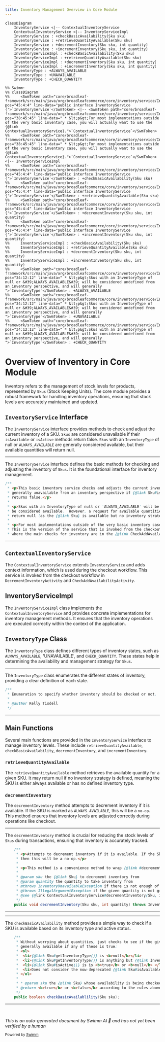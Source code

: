 ```yaml
---
title: Inventory Management Overview in Core Module
---
```

```mermaid
classDiagram
    InventoryService <|-- ContextualInventoryService
    ContextualInventoryService <|-- InventoryServiceImpl
    InventoryService : +checkBasicAvailability(Sku sku)
    InventoryService : +retrieveQuantityAvailable(Sku sku)
    InventoryService : +decrementInventory(Sku sku, int quantity)
    InventoryService : +incrementInventory(Sku sku, int quantity)
    InventoryServiceImpl : +checkBasicAvailability(Sku sku)
    InventoryServiceImpl : +retrieveQuantityAvailable(Sku sku)
    InventoryServiceImpl : +decrementInventory(Sku sku, int quantity)
    InventoryServiceImpl : +incrementInventory(Sku sku, int quantity)
    InventoryType : +ALWAYS_AVAILABLE
    InventoryType : +UNAVAILABLE
    InventoryType : +CHECK_QUANTITY

%% Swimm:
%% classDiagram
%%     <SwmToken path="core/broadleaf-framework/src/main/java/org/broadleafcommerce/core/inventory/service/InventoryService.java" pos="45:4:4" line-data="public interface InventoryService {">`InventoryService`</SwmToken> <|-- <SwmToken path="core/broadleaf-framework/src/main/java/org/broadleafcommerce/core/inventory/service/InventoryService.java" pos="38:45:45" line-data=" * &lt;p&gt;For most implementations outside of the very basic inventory case, you will actually want to use the {@link ContextualInventoryService}.">`ContextualInventoryService`</SwmToken>
%%     <SwmToken path="core/broadleaf-framework/src/main/java/org/broadleafcommerce/core/inventory/service/InventoryService.java" pos="38:45:45" line-data=" * &lt;p&gt;For most implementations outside of the very basic inventory case, you will actually want to use the {@link ContextualInventoryService}.">`ContextualInventoryService`</SwmToken> <|-- InventoryServiceImpl
%%     <SwmToken path="core/broadleaf-framework/src/main/java/org/broadleafcommerce/core/inventory/service/InventoryService.java" pos="45:4:4" line-data="public interface InventoryService {">`InventoryService`</SwmToken> : +checkBasicAvailability(Sku sku)
%%     <SwmToken path="core/broadleaf-framework/src/main/java/org/broadleafcommerce/core/inventory/service/InventoryService.java" pos="45:4:4" line-data="public interface InventoryService {">`InventoryService`</SwmToken> : +retrieveQuantityAvailable(Sku sku)
%%     <SwmToken path="core/broadleaf-framework/src/main/java/org/broadleafcommerce/core/inventory/service/InventoryService.java" pos="45:4:4" line-data="public interface InventoryService {">`InventoryService`</SwmToken> : +decrementInventory(Sku sku, int quantity)
%%     <SwmToken path="core/broadleaf-framework/src/main/java/org/broadleafcommerce/core/inventory/service/InventoryService.java" pos="45:4:4" line-data="public interface InventoryService {">`InventoryService`</SwmToken> : +incrementInventory(Sku sku, int quantity)
%%     InventoryServiceImpl : +checkBasicAvailability(Sku sku)
%%     InventoryServiceImpl : +retrieveQuantityAvailable(Sku sku)
%%     InventoryServiceImpl : +decrementInventory(Sku sku, int quantity)
%%     InventoryServiceImpl : +incrementInventory(Sku sku, int quantity)
%%     <SwmToken path="core/broadleaf-framework/src/main/java/org/broadleafcommerce/core/inventory/service/InventoryService.java" pos="34:12:12" line-data=" * &lt;p&gt;Skus with an InventoryType of null or &#39;ALWAYS_AVAILABLE&#39; will be considered undefined from an inventory perspective, and will generally ">`InventoryType`</SwmToken> : +ALWAYS_AVAILABLE
%%     <SwmToken path="core/broadleaf-framework/src/main/java/org/broadleafcommerce/core/inventory/service/InventoryService.java" pos="34:12:12" line-data=" * &lt;p&gt;Skus with an InventoryType of null or &#39;ALWAYS_AVAILABLE&#39; will be considered undefined from an inventory perspective, and will generally ">`InventoryType`</SwmToken> : +UNAVAILABLE
%%     <SwmToken path="core/broadleaf-framework/src/main/java/org/broadleafcommerce/core/inventory/service/InventoryService.java" pos="34:12:12" line-data=" * &lt;p&gt;Skus with an InventoryType of null or &#39;ALWAYS_AVAILABLE&#39; will be considered undefined from an inventory perspective, and will generally ">`InventoryType`</SwmToken> : +CHECK_QUANTITY
```

# Overview of Inventory in Core Module

Inventory refers to the management of stock levels for products, represented by <SwmToken path="core/broadleaf-framework/src/main/java/org/broadleafcommerce/core/inventory/service/InventoryService.java" pos="30:35:35" line-data=" * &lt;p&gt;This basic inventory service checks and adjusts the current inventory of a sku. All Skus will be considered ">`Skus`</SwmToken> (Stock Keeping Units). The core module provides a robust framework for handling inventory operations, ensuring that stock levels are accurately maintained and updated.

## <SwmToken path="core/broadleaf-framework/src/main/java/org/broadleafcommerce/core/inventory/service/InventoryService.java" pos="45:4:4" line-data="public interface InventoryService {">`InventoryService`</SwmToken> Interface

The <SwmToken path="core/broadleaf-framework/src/main/java/org/broadleafcommerce/core/inventory/service/InventoryService.java" pos="45:4:4" line-data="public interface InventoryService {">`InventoryService`</SwmToken> interface provides methods to check and adjust the current inventory of a SKU. <SwmToken path="core/broadleaf-framework/src/main/java/org/broadleafcommerce/core/inventory/service/InventoryService.java" pos="30:35:35" line-data=" * &lt;p&gt;This basic inventory service checks and adjusts the current inventory of a sku. All Skus will be considered ">`Skus`</SwmToken> are considered unavailable if their <SwmToken path="core/broadleaf-framework/src/main/java/org/broadleafcommerce/core/inventory/service/InventoryService.java" pos="101:24:24" line-data="     *  &lt;li&gt;Does not consider the now-deprecated {@link Sku#isAvailable()}&lt;/li&gt;">`isAvailable`</SwmToken> or <SwmToken path="core/broadleaf-framework/src/main/java/org/broadleafcommerce/core/inventory/service/InventoryService.java" pos="31:42:42" line-data=" * generally unavailable from an inventory perspective if {@link Sku#isAvaliable()} returns false or if {@link Sku#isActive()}">`isActive`</SwmToken> methods return false. <SwmToken path="core/broadleaf-framework/src/main/java/org/broadleafcommerce/core/inventory/service/InventoryService.java" pos="30:35:35" line-data=" * &lt;p&gt;This basic inventory service checks and adjusts the current inventory of a sku. All Skus will be considered ">`Skus`</SwmToken> with an <SwmToken path="core/broadleaf-framework/src/main/java/org/broadleafcommerce/core/inventory/service/InventoryService.java" pos="34:12:12" line-data=" * &lt;p&gt;Skus with an InventoryType of null or &#39;ALWAYS_AVAILABLE&#39; will be considered undefined from an inventory perspective, and will generally ">`InventoryType`</SwmToken> of null or <SwmToken path="core/broadleaf-framework/src/main/java/org/broadleafcommerce/core/inventory/service/InventoryService.java" pos="34:21:21" line-data=" * &lt;p&gt;Skus with an InventoryType of null or &#39;ALWAYS_AVAILABLE&#39; will be considered undefined from an inventory perspective, and will generally ">`ALWAYS_AVAILABLE`</SwmToken> are generally considered available, but their available quantities will return null.

<SwmSnippet path="/core/broadleaf-framework/src/main/java/org/broadleafcommerce/core/inventory/service/InventoryService.java" line="29">

---

The <SwmToken path="core/broadleaf-framework/src/main/java/org/broadleafcommerce/core/inventory/service/InventoryService.java" pos="45:4:4" line-data="public interface InventoryService {">`InventoryService`</SwmToken> interface defines the basic methods for checking and adjusting the inventory of <SwmToken path="core/broadleaf-framework/src/main/java/org/broadleafcommerce/core/inventory/service/InventoryService.java" pos="30:35:35" line-data=" * &lt;p&gt;This basic inventory service checks and adjusts the current inventory of a sku. All Skus will be considered ">`Skus`</SwmToken>. It is the foundational interface for inventory management.

```java
/**
 * <p>This basic inventory service checks and adjusts the current inventory of a sku. All Skus will be considered 
 * generally unavailable from an inventory perspective if {@link Sku#isAvaliable()} returns false or if {@link Sku#isActive()}
 * returns false.</p>
 * 
 * <p>Skus with an InventoryType of null or 'ALWAYS_AVAILABLE' will be considered undefined from an inventory perspective, and will generally 
 * be considered available.  However, a request for available quantities of Skus with a null or 'ALWAYS_AVAILABLE' inventory type will 
 * return null (as the {@link Sku} is available but no inventory strategy is defined).</p>
 * 
 * <p>For most implementations outside of the very basic inventory case, you will actually want to use the {@link ContextualInventoryService}.
 * This is the version of the service that is invoked from the checkout workflow in {@link DecrementInventoryActivity} and
 * where the main checks for inventory are in the {@link CheckAddAvailabilityActivity}</p>
```

---

</SwmSnippet>

## <SwmToken path="core/broadleaf-framework/src/main/java/org/broadleafcommerce/core/inventory/service/InventoryService.java" pos="38:45:45" line-data=" * &lt;p&gt;For most implementations outside of the very basic inventory case, you will actually want to use the {@link ContextualInventoryService}.">`ContextualInventoryService`</SwmToken>

The <SwmToken path="core/broadleaf-framework/src/main/java/org/broadleafcommerce/core/inventory/service/InventoryService.java" pos="38:45:45" line-data=" * &lt;p&gt;For most implementations outside of the very basic inventory case, you will actually want to use the {@link ContextualInventoryService}.">`ContextualInventoryService`</SwmToken> extends <SwmToken path="core/broadleaf-framework/src/main/java/org/broadleafcommerce/core/inventory/service/InventoryService.java" pos="45:4:4" line-data="public interface InventoryService {">`InventoryService`</SwmToken> and adds context information, which is used during the checkout workflow. This service is invoked from the checkout workflow in <SwmToken path="core/broadleaf-framework/src/main/java/org/broadleafcommerce/core/inventory/service/InventoryService.java" pos="39:37:37" line-data=" * This is the version of the service that is invoked from the checkout workflow in {@link DecrementInventoryActivity} and">`DecrementInventoryActivity`</SwmToken> and <SwmToken path="core/broadleaf-framework/src/main/java/org/broadleafcommerce/core/inventory/service/InventoryService.java" pos="40:25:25" line-data=" * where the main checks for inventory are in the {@link CheckAddAvailabilityActivity}&lt;/p&gt;">`CheckAddAvailabilityActivity`</SwmToken>.

## InventoryServiceImpl

The `InventoryServiceImpl` class implements the <SwmToken path="core/broadleaf-framework/src/main/java/org/broadleafcommerce/core/inventory/service/InventoryService.java" pos="38:45:45" line-data=" * &lt;p&gt;For most implementations outside of the very basic inventory case, you will actually want to use the {@link ContextualInventoryService}.">`ContextualInventoryService`</SwmToken> and provides concrete implementations for inventory management methods. It ensures that the inventory operations are executed correctly within the context of the application.

## <SwmToken path="core/broadleaf-framework/src/main/java/org/broadleafcommerce/core/inventory/service/InventoryService.java" pos="34:12:12" line-data=" * &lt;p&gt;Skus with an InventoryType of null or &#39;ALWAYS_AVAILABLE&#39; will be considered undefined from an inventory perspective, and will generally ">`InventoryType`</SwmToken> Class

The <SwmToken path="core/broadleaf-framework/src/main/java/org/broadleafcommerce/core/inventory/service/InventoryService.java" pos="34:12:12" line-data=" * &lt;p&gt;Skus with an InventoryType of null or &#39;ALWAYS_AVAILABLE&#39; will be considered undefined from an inventory perspective, and will generally ">`InventoryType`</SwmToken> class defines different types of inventory states, such as <SwmToken path="core/broadleaf-framework/src/main/java/org/broadleafcommerce/core/inventory/service/InventoryService.java" pos="34:21:21" line-data=" * &lt;p&gt;Skus with an InventoryType of null or &#39;ALWAYS_AVAILABLE&#39; will be considered undefined from an inventory perspective, and will generally ">`ALWAYS_AVAILABLE`</SwmToken>, 'UNAVAILABLE', and <SwmToken path="core/broadleaf-framework/src/main/java/org/broadleafcommerce/core/inventory/service/InventoryService.java" pos="128:44:44" line-data="     * &lt;p&gt;If any of the given {@link Sku}s inventory type is &lt;b&gt;not&lt;/b&gt; {@link InventoryType#CHECK_QUANTITY} then this">`CHECK_QUANTITY`</SwmToken>. These states help in determining the availability and management strategy for <SwmToken path="core/broadleaf-framework/src/main/java/org/broadleafcommerce/core/inventory/service/InventoryService.java" pos="30:35:35" line-data=" * &lt;p&gt;This basic inventory service checks and adjusts the current inventory of a sku. All Skus will be considered ">`Skus`</SwmToken>.

<SwmSnippet path="/core/broadleaf-framework/src/main/java/org/broadleafcommerce/core/inventory/service/type/InventoryType.java" line="26">

---

The <SwmToken path="core/broadleaf-framework/src/main/java/org/broadleafcommerce/core/inventory/service/InventoryService.java" pos="34:12:12" line-data=" * &lt;p&gt;Skus with an InventoryType of null or &#39;ALWAYS_AVAILABLE&#39; will be considered undefined from an inventory perspective, and will generally ">`InventoryType`</SwmToken> class enumerates the different states of inventory, providing a clear definition of each state.

```java
/**
 * Enumeration to specify whether inventory should be checked or not.
 * 
 * @author Kelly Tisdell
 */
```

---

</SwmSnippet>

## Main Functions

Several main functions are provided in the <SwmToken path="core/broadleaf-framework/src/main/java/org/broadleafcommerce/core/inventory/service/InventoryService.java" pos="45:4:4" line-data="public interface InventoryService {">`InventoryService`</SwmToken> interface to manage inventory levels. These include <SwmToken path="core/broadleaf-framework/src/main/java/org/broadleafcommerce/core/inventory/service/InventoryService.java" pos="60:9:9" line-data="     * {@see ContextualInventoryService#retrieveQuantityAvailable(Sku, Map)}">`retrieveQuantityAvailable`</SwmToken>, `checkBasicAvailability`, <SwmToken path="core/broadleaf-framework/src/main/java/org/broadleafcommerce/core/inventory/service/InventoryService.java" pos="113:27:27" line-data="     * &lt;p&gt;This method is a convenience method to wrap {@link #decrementInventory(Map)}&lt;/p&gt;">`decrementInventory`</SwmToken>, and <SwmToken path="core/broadleaf-framework/src/main/java/org/broadleafcommerce/core/inventory/service/InventoryService.java" pos="142:25:25" line-data="     * &lt;p&gt;This is a convenience method to wrap {@link #incrementInventory(Map)}&lt;/p&gt;">`incrementInventory`</SwmToken>.

### <SwmToken path="core/broadleaf-framework/src/main/java/org/broadleafcommerce/core/inventory/service/InventoryService.java" pos="60:9:9" line-data="     * {@see ContextualInventoryService#retrieveQuantityAvailable(Sku, Map)}">`retrieveQuantityAvailable`</SwmToken>

The <SwmToken path="core/broadleaf-framework/src/main/java/org/broadleafcommerce/core/inventory/service/InventoryService.java" pos="60:9:9" line-data="     * {@see ContextualInventoryService#retrieveQuantityAvailable(Sku, Map)}">`retrieveQuantityAvailable`</SwmToken> method retrieves the available quantity for a given SKU. It may return null if no inventory strategy is defined, meaning the SKU is either always available or has no defined inventory type.

### <SwmToken path="core/broadleaf-framework/src/main/java/org/broadleafcommerce/core/inventory/service/InventoryService.java" pos="113:27:27" line-data="     * &lt;p&gt;This method is a convenience method to wrap {@link #decrementInventory(Map)}&lt;/p&gt;">`decrementInventory`</SwmToken>

The <SwmToken path="core/broadleaf-framework/src/main/java/org/broadleafcommerce/core/inventory/service/InventoryService.java" pos="113:27:27" line-data="     * &lt;p&gt;This method is a convenience method to wrap {@link #decrementInventory(Map)}&lt;/p&gt;">`decrementInventory`</SwmToken> method attempts to decrement inventory if it is available. If the SKU is marked as <SwmToken path="core/broadleaf-framework/src/main/java/org/broadleafcommerce/core/inventory/service/InventoryService.java" pos="34:21:21" line-data=" * &lt;p&gt;Skus with an InventoryType of null or &#39;ALWAYS_AVAILABLE&#39; will be considered undefined from an inventory perspective, and will generally ">`ALWAYS_AVAILABLE`</SwmToken>, this will be a <SwmToken path="core/broadleaf-framework/src/main/java/org/broadleafcommerce/core/inventory/service/InventoryService.java" pos="111:13:15" line-data="     * then this will be a no-op.&lt;/p&gt;">`no-op`</SwmToken>. This method ensures that inventory levels are adjusted correctly during operations like checkout.

<SwmSnippet path="/core/broadleaf-framework/src/main/java/org/broadleafcommerce/core/inventory/service/InventoryService.java" line="109">

---

The <SwmToken path="core/broadleaf-framework/src/main/java/org/broadleafcommerce/core/inventory/service/InventoryService.java" pos="113:27:27" line-data="     * &lt;p&gt;This method is a convenience method to wrap {@link #decrementInventory(Map)}&lt;/p&gt;">`decrementInventory`</SwmToken> method is crucial for reducing the stock levels of <SwmToken path="core/broadleaf-framework/src/main/java/org/broadleafcommerce/core/inventory/service/InventoryService.java" pos="30:35:35" line-data=" * &lt;p&gt;This basic inventory service checks and adjusts the current inventory of a sku. All Skus will be considered ">`Skus`</SwmToken> during transactions, ensuring that inventory is accurately tracked.

```java
    /**
     * <p>Attempts to decrement inventory if it is available. If the Sku is marked as {@link InventoryType#ALWAYS_AVAILABLE}
     * then this will be a no-op.</p>
     * 
     * <p>This method is a convenience method to wrap {@link #decrementInventory(Map)}</p>
     * 
     * @param sku the {@link Sku} to decrement inventory from
     * @param quantity the quantity to take inventory from
     * @throws InventoryUnavailableException if there is not enough of the given <b>quantity</b> for the given <b>sku</b>
     * @throws IllegalArgumentException if the given quantity is not greater than zero
     * @see {@link ContextualInventoryService#decrementInventory(Sku, int, Map)}
     */
    public void decrementInventory(Sku sku, int quantity) throws InventoryUnavailableException;
```

---

</SwmSnippet>

<SwmSnippet path="/core/broadleaf-framework/src/main/java/org/broadleafcommerce/core/inventory/service/InventoryService.java" line="94">

---

The `checkBasicAvailability` method provides a simple way to check if a SKU is available based on its inventory type and active status.

```java
    /**
     * Without worrying about quantities, just checks to see if the given <b>Sku</b> is available. A {@link Sku} is
     * generally available if any of these is true:
     * <ol>
     *  <li>{@link Sku#getInventoryType()} is <b>null</b></li>
     *  <li>{@link Sku#getInventoryType()} is anything but {@link InventoryType#UNAVAILABLE}</b></li>
     *  <li>{@link Sku#isActive()} is is <b>true</b> or <b>null</b> </li>
     *  <li>Does not consider the now-deprecated {@link Sku#isAvailable()}</li>
     * </ol>
     *
     * * @param sku the {@link Sku} whose availability is being checked
     * @return <b>true</b> or <b>false</b> according to the rules above
     */
    public boolean checkBasicAvailablility(Sku sku);
```

---

</SwmSnippet>

&nbsp;

*This is an auto-generated document by Swimm AI 🌊 and has not yet been verified by a human*

<SwmMeta version="3.0.0" repo-id="Z2l0aHViJTNBJTNBQnJvYWRsZWFmQ29tbWVyY2UtZGVtby1uZXclM0ElM0FTd2ltbS1EZW1v" repo-name="BroadleafCommerce-demo-new" doc-type="overview"><sup>Powered by [Swimm](/)</sup></SwmMeta>
